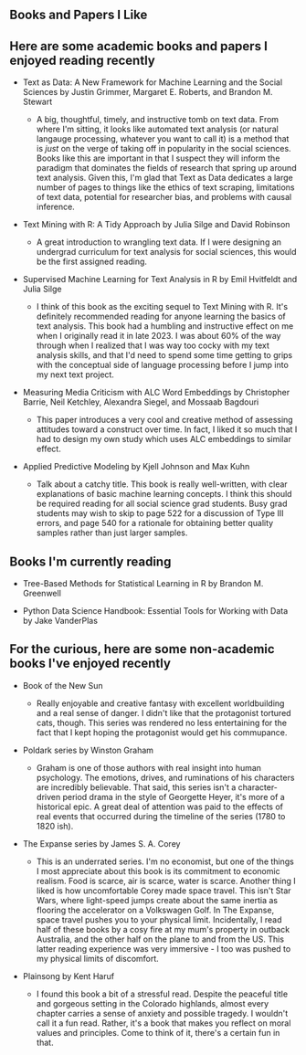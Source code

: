 ## Books and Papers I Like

## Here are some academic books and papers I enjoyed reading recently

* Text as Data: A New Framework for Machine Learning and the Social Sciences by Justin Grimmer,  Margaret E. Roberts, and Brandon M. Stewart
  - A big, thoughtful, timely, and instructive tomb on text data. From where I'm sitting, it looks like automated text analysis (or natural langauge processing, whatever you want to call it) is a method that is *just* on the verge of taking off in popularity in the social sciences. Books like this are important in that I suspect they will inform the paradigm that dominates the fields of research that spring up around text analysis. Given this, I'm glad that Text as Data dedicates a large number of pages to things like the ethics of text scraping, limitations of text data, potential for researcher bias, and problems with causal inference.
    

* Text Mining with R: A Tidy Approach by Julia Silge and David Robinson
  - A great introduction to wrangling text data. If I were designing an undergrad curriculum for text analysis for social sciences, this would be the first assigned reading. 


* Supervised Machine Learning for Text Analysis in R by Emil Hvitfeldt and Julia Silge
  - I think of this book as the exciting sequel to Text Mining with R. It's definitely recommended reading for anyone learning the basics of text analysis. This book had a humbling and instructive effect on me when I originally read it in late 2023. I was about 60% of the way through when I realized that I was way too cocky with my text analysis skills, and that I'd need to spend some time getting to grips with the conceptual side of language processing before I jump into my next text project.

 
* Measuring Media Criticism with ALC Word Embeddings by Christopher Barrie, Neil Ketchley, Alexandra Siegel, and Mossaab Bagdouri
  - This paper introduces a very cool and creative method of assessing attitudes toward a construct over time. In fact, I liked it so much that I had to design my own study which uses ALC embeddings to similar effect.


* Applied Predictive Modeling by Kjell Johnson and Max Kuhn
  - Talk about a catchy title. This book is really well-written, with clear explanations of basic machine learning concepts. I think this should be required reading for all social science grad students. Busy grad students may wish to skip to page 522 for a discussion of Type III errors, and page 540 for a rationale for obtaining better quality samples rather than just larger samples.


## Books I'm currently reading

* Tree-Based Methods for Statistical Learning in R by Brandon M. Greenwell


* Python Data Science Handbook: Essential Tools for Working with Data by Jake VanderPlas


## For the curious, here are some non-academic books I've enjoyed recently

* Book of the New Sun
  - Really enjoyable and creative fantasy with excellent worldbuilding and a real sense of danger. I didn't like that the protagonist tortured cats, though. This series was rendered no less entertaining for the fact that I kept hoping the protagonist would get his commupance.


* Poldark series by Winston Graham
  - Graham is one of those authors with real insight into human psychology. The emotions, drives, and ruminations of his characters are incredibly believable. That said, this series isn't a character-driven period drama in the style of Georgette Heyer, it's more of a historical epic. A great deal of attention was paid to the effects of real events that occurred during the timeline of the series (1780 to 1820 ish).

 
* The Expanse series by James S. A. Corey
  - This is an underrated series. I'm no economist, but one of the things I most appreciate about this book is its commitment to economic realism. Food is scarce, air is scarce, water is scarce. Another thing I liked is how uncomfortable Corey made space travel. This isn't Star Wars, where light-speed jumps create about the same inertia as flooring the accelerator on a Volkswagen Golf. In The Expanse, space travel pushes you to your physical limit. Incidentally, I read half of these books by a cosy fire at my mum's property in outback Australia, and the other half on the plane to and from the US. This latter reading experience was very immersive - I too was pushed to my physical limits of discomfort. 


* Plainsong by Kent Haruf
  - I found this book a bit of a stressful read. Despite the peaceful title and gorgeous setting in the Colorado highlands, almost every chapter carries a sense of anxiety and possible tragedy. I wouldn't call it a fun read. Rather, it's a book that makes you reflect on moral values and principles. Come to think of it, there's a certain fun in that. 

